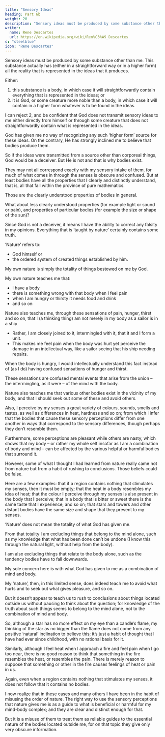 ```yaml
---
title: "Sensory Ideas"
heading: Part 6b
weight: 20
description: "Sensory ideas must be produced by some substance other than me. This substance actually has (either in a straightforward way or in a higher form) all the reality that is represented in the ideas that it produces."
writer:
  name: Rene Descartes
  url: https://en.wikipedia.org/wiki/Ren%C3%A9_Descartes
c: "steelblue"
icon: "Rene Descartes"
---
```




Sensory ideas must be produced by some substance other than me. This substance actually has (either in a straightforward way or in a higher form) all the reality that is represented in the ideas that it produces.

Either:

1. this substance is a body, in which case it will straightforwardly contain everything that is represented in the ideas; or 
2. it is God, or some creature more noble than a body, in which case it will contain in a higher form whatever is to be found in the ideas.

I can reject 2, and be confident that God does not transmit sensory ideas to me either directly from himself or through some creature that does not straightforwardly contain what is represented in the ideas. 

God has given me no way of recognizing any such ‘higher form’ source for these ideas. On the contrary, He has strongly inclined me to believe that bodies produce them. 

So if the ideas were transmitted from a source other than corporeal things, God would be a deceiver. But He is not and that is why bodies exist. 

They may not all correspond exactly with my sensory intake of them, for much of what comes in through the senses is obscure and confused. But at least bodies have all the properties that I clearly and distinctly understand, that is, all that fall within the province of pure mathematics.

Those are the clearly understood properties of bodies in general. 

What about less clearly understood properties (for example light or sound or pain), and properties of particular bodies (for example the size or shape of the sun)? 

<!-- Although there is much doubt and uncertainty about them, I have a sure hope that I can reach the truth even in these matters.  -->

Since God is not a deceiver, it means I have the ability to correct any falsity in my opinions. Everything that is ‘taught by nature’ certainly contains some truth. 

‘Nature’ refers to:
- God himself or
- the ordered system of created things established by him. 

My own nature is simply the totality of things bestowed on me by God.

My own nature teaches me that:
- I have a body
- there is something wrong with that body when I feel pain
- when I am hungry or thirsty it needs food and drink
- and so on

<!-- So I shouldn’t doubt that there is some truth in this. -->

Nature also teaches me, through these sensations of pain, hunger, thirst and so on, that I (a thinking thing) am not merely in my body as a sailor is in a ship. 
- Rather, I am closely joined to it,  intermingled with it, that it and I form a unit. 
- This makes me feel pain when the body was hurt yet perceive the damage in an intellectual way, like a sailor seeing that his ship needing repairs. 

When the body is hungry, I would intellectually understand this fact instead of (as I do) having confused sensations of hunger and thirst. 

These sensations are confused mental events that arise from the union – the intermingling, as it were – of the mind with the body.

Nature also teaches me that various other bodies exist in the vicinity of my body, and that I should seek out some of these and avoid others. 

Also, I perceive by my senses a great variety of colours, sounds, smells and tastes, as well as differences in heat, hardness and so on; from which I infer that the bodies that cause these sensory perceptions differ from one another in ways that correspond to the sensory differences, though perhaps they don’t resemble them. 

Furthermore, some perceptions are pleasant while others are nasty, which shows that my body – or rather my whole self insofar as I am a combination of body and mind – can be affected by the various helpful or harmful bodies that surround it.

However, some of what I thought I had learned from nature really came not from nature but from a habit of rushing to conclusions. Those beliefs could be false. 

Here are a few examples: that if a region contains nothing that stimulates my senses, then it must be empty; that the heat in a body resembles my idea of heat; that the colour I perceive through my senses is also present in the body that I perceive; that in a body that is bitter or sweet there is the same taste that I experience, and so on; that stars and towers and other distant bodies have the same size and shape that they present to my senses.

<!-- To think clearly about this matter, I need to define exactly what I mean when I say that ‘nature teaches me’ something. I am not at this point taking  -->

‘Nature’ does not mean the totality of what God has given me. 

From that totality I am excluding things that belong to the mind alone, such as my knowledge that what has been done can’t be undone (I know this through the natural light, without help from the body). 

I am also excluding things that relate to the body alone, such as the tendency bodies have to fall downwards. 

My sole concern here is with what God has given to me as a combination of mind and body.

My ‘nature’, then, in this limited sense, does indeed teach me to avoid what hurts and to seek out what gives pleasure, and so on. 

But it doesn’t appear to teach us to rush to conclusions about things located outside us without pausing to think about the question; for knowledge of the truth about such things seems to belong to the mind alone, not to the combination of mind and body. 

So, although a star has no more effect on my eye than a candle’s flame, my thinking of the star as no bigger than the flame does not come from any positive ‘natural’ inclination to believe this; it’s just a habit of thought that I have had ever since childhood, with no rational basis for it. 

Similarly, although I feel heat when I approach a fire and feel pain when I go too near, there is no good reason to think that something in the fire resembles the heat, or resembles the pain. There is merely reason to suppose that something or other in the fire causes feelings of heat or pain in us. 

Again, even when a region contains nothing that stimulates my senses, it does not follow that it contains no bodies.

I now realize that in these cases and many others I have been in the habit of misusing the order of nature. The right way to use the sensory perceptions that nature gives me is as a guide to what is beneficial or harmful for my mind-body complex; and they are clear and distinct enough for that. 

But it is a misuse of them to treat them as reliable guides to the essential nature of the bodies located outside me, for on that topic they give only very obscure information.




